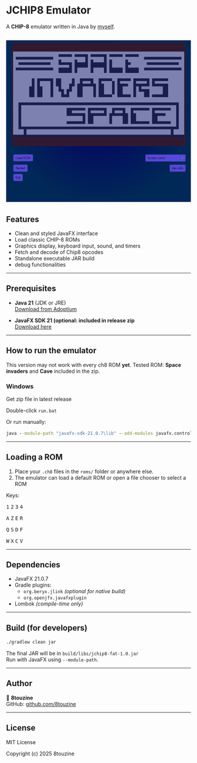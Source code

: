 
# JCHIP8 Emulator

A **CHIP-8** emulator written in Java by [myself](https://github.com/8touzine).


![screenshot](JCHIP8.PNG)
---

##  Features

- Clean and styled JavaFX interface
- Load classic CHIP-8 ROMs
- Graphics display, keyboard input, sound, and timers
- Fetch and decode of Chip8 opcodes 
- Standalone executable JAR build
- debug functionalities

---

##  Prerequisites

- **Java 21** (JDK or JRE)  
   [Download from Adoptium](https://adoptium.net)

- **JavaFX SDK 21 (optional: included in release zip**  
   [Download here](https://gluonhq.com/products/javafx/)

---


##  How to run the emulator

This version may not work with every ch8 ROM **yet**. 
Tested ROM: **Space invaders** and **Cave** included in the zip.



###  Windows

Get zip file in latest release

Double-click `run.bat`  

Or run manually:

```bat
java --module-path "javafx-sdk-21.0.7\lib" --add-modules javafx.controls,javafx.fxml -jar jchip8-fat-[version].jar
```

---


##  Loading a ROM

1. Place your `.ch8` files in the `roms/` folder or anywhere else.
2. The emulator can load a default ROM or open a file chooser to select a ROM

Keys:

<kbd>1</kbd> <kbd>2</kbd> <kbd>3</kbd> <kbd>4</kbd>

<kbd>A</kbd> <kbd>Z</kbd> <kbd>E</kbd> <kbd>R</kbd>

<kbd>Q</kbd> <kbd>S</kbd> <kbd>D</kbd> <kbd>F</kbd>

<kbd>W</kbd> <kbd>X</kbd> <kbd>C</kbd> <kbd>V</kbd>



---

##  Dependencies

- JavaFX 21.0.7
- Gradle plugins:
  - `org.beryx.jlink` *(optional for native build)*
  - `org.openjfx.javafxplugin`
- Lombok *(compile-time only)*

---

##  Build (for developers)

```bash
./gradlew clean jar
```

The final JAR will be in `build/libs/jchip8-fat-1.0.jar`  
Run with JavaFX using `--module-path`.

---

## Author

👤 **8touzine**  
GitHub: [github.com/8touzine](https://github.com/8touzine)

---

## License

MIT License

Copyright (c) 2025 8touzine
